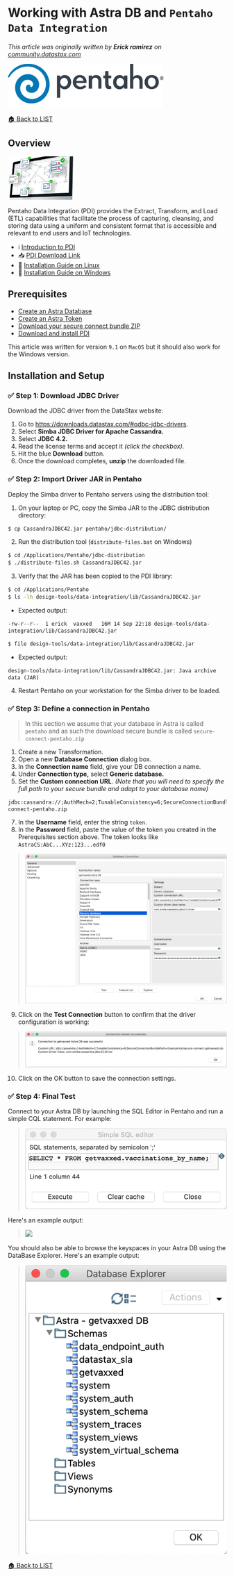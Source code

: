 # Working with Astra DB and `Pentaho Data Integration`

*This article was originally written by **Erick ramirez** on [community.datastax.com](https://community.datastax.com/articles/12289/how-to-connect-to-astra-db-from-pentaho-data-integ.html)*

<img src="img/logo-pentaho.png" height="100px" />

[🏠 Back to LIST](../README.MD)

## Overview

<img src="img/pdi.png" height="100px" />

Pentaho Data Integration (PDI) provides the Extract, Transform, and Load (ETL) capabilities that facilitate the process of capturing, cleansing, and storing data using a uniform and consistent format that is accessible and relevant to end users and IoT technologies.

- ℹ️ [Introduction to PDI](https://blog.knoldus.com/introduction-to-pdi/)
- 📥 [PDI Download Link](https://sourceforge.net/projects/pentaho/)
- 📘 [Installation Guide on Linux](https://www.hitachivantara.com/en-us/pdf/white-paper/pentaho-ce-installation-guide-on-linux-operating-system-whitepaper.pdf)
- 📘 [Installation Guide on Windows](https://www.hitachivantara.com/en-us/pdf/white-paper/pentaho-community-edition-installation-guide-for-windows-whitepaper.pdf)

## Prerequisites

- [Create an Astra Database](../astra/CREATE-AN-INSTANCE.MD)
- [Create an Astra Token](../astra/CREATE-A-TOKEN.MD)
- [Download your secure connect bundle ZIP](../astra/DOWNLOAD-SECURE-BUNDLE.MD)
- [Download and install PDI](https://sourceforge.net/projects/pentaho/)

This article was written for version `9.1` on `MacOS` but it should also work for the Windows version.

## Installation and Setup

### ✅ Step 1: Download JDBC Driver

Download the JDBC driver from the DataStax website:

1. Go to https://downloads.datastax.com/#odbc-jdbc-drivers.
2. Select **Simba JDBC Driver for Apache Cassandra.**
3. Select **JDBC 4.2.**
4. Read the license terms and accept it *(click the checkbox).*
5. Hit the blue **Download** button.
6. Once the download completes, **unzip** the downloaded file.

### ✅ Step 2: Import Driver JAR in Pentaho

Deploy the Simba driver to Pentaho servers using the distribution tool:

1. On your laptop or PC, copy the Simba JAR to the JDBC distribution directory:

```bash
$ cp CassandraJDBC42.jar pentaho/jdbc-distribution/
```

2. Run the distribution tool (`distribute-files.bat` on Windows)

```bash
$ cd /Applications/Pentaho/jdbc-distribution
$ ./distribute-files.sh CassandraJDBC42.jar
```

3. Verify that the JAR has been copied to the PDI library:
```bash
$ cd /Applications/Pentaho
$ ls -lh design-tools/data-integration/lib/CassandraJDBC42.jar
```

- Expected output:
```
-rw-r--r--  1 erick  vaxxed   16M 14 Sep 22:18 design-tools/data-integration/lib/CassandraJDBC42.jar
```

```bash
$ file design-tools/data-integration/lib/CassandraJDBC42.jar
```

- Expected output:
```
design-tools/data-integration/lib/CassandraJDBC42.jar: Java archive data (JAR)
```

4. Restart Pentaho on your workstation for the Simba driver to be loaded.

### ✅ Step 3: Define a connection in Pentaho

> In this section we assume that your database in Astra is called `pentaho` and as such the download secure bundle is called `secure-connect-pentaho.zip`

1. Create a new Transformation.
2. Open a new **Database Connection** dialog box.
3. In the **Connection name** field, give your DB connection a name.
4. Under **Connection type,** select **Generic database.**
5. Set the **Custom connection URL**. *(Note that you will need to specify the full path to your secure bundle and adapt to your database name)*

```
jdbc:cassandra://;AuthMech=2;TunableConsistency=6;SecureConnectionBundlePath=/path/to/secure-connect-pentaho.zip
```

7. In the **Username** field, enter the string `token`.
8. In the **Password** field, paste the value of the token you created in the Prerequisites section above. The token looks like `AstraCS:AbC...XYz:123...edf0`

> <img src="img/pentaho-01-new-astra-connection.png" />

9. Click on the **Test Connection** button to confirm that the driver configuration is working:

> <img src="img/pentaho-02-test-connection.png" />

10. Click on the OK button to save the connection settings.


### ✅ Step 4: Final Test

Connect to your Astra DB by launching the SQL Editor in Pentaho and run a simple CQL statement. For example:

> <img src="img/pentaho-03-sql-editor.png" />

Here's an example output:

> <img src="img/pentaho-04-preview-data.png" />

You should also be able to browse the keyspaces in your Astra DB using the DataBase Explorer. Here's an example output:

> <img src="img/pentaho-05-db-explorer.png" />


[🏠 Back to LIST](../README.MD)